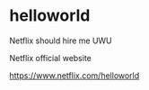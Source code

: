 # helloworld
 Netflix should hire me UWU
 
 Netflix official website
 
 https://www.netflix.com/helloworld

